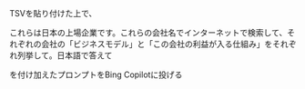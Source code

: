 

TSVを貼り付けた上で、

これらは日本の上場企業です。これらの会社名でインターネットで検索して、それぞれの会社の「ビジネスモデル」と「この会社の利益が入る仕組み」をそれぞれ列挙して。日本語で答えて

を付け加えたプロンプトをBing Copilotに投げる